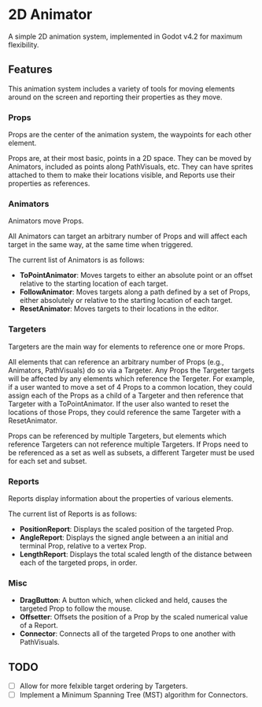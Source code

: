 # 2D Animator

A simple 2D animation system, implemented in Godot v4.2 for maximum flexibility.


## Features

This animation system includes a variety of tools for moving elements around on the screen and reporting their properties as they move.


### Props

Props are the center of the animation system, the waypoints for each other element.

Props are, at their most basic, points in a 2D space. They can be moved by Animators, included as points along PathVisuals, etc. They can have sprites attached to them to make their locations visible, and Reports use their properties as references.


### Animators

Animators move Props.

All Animators can target an arbitrary number of Props and will affect each target in the same way, at the same time when triggered.

The current list of Animators is as follows:
* **ToPointAnimator**: Moves targets to either an absolute point or an offset relative to the starting location of each target.
* **FollowAnimator**: Moves targets along a path defined by a set of Props, either absolutely or relative to the starting location of each target.
* **ResetAnimator**: Moves targets to their locations in the editor.


### Targeters

Targeters are the main way for elements to reference one or more Props.

All elements that can reference an arbitrary number of Props (e.g., Animators, PathVisuals) do so via a Targeter. Any Props the Targeter targets will be affected by any elements which reference the Tergeter. For example, if a user wanted to move a set of 4 Props to a common location, they could assign each of the Props as a child of a Targeter and then reference that Targeter with a ToPointAnimator. If the user also wanted to reset the locations of those Props, they could reference the same Targeter with a ResetAnimator.

Props can be referenced by multiple Targeters, but elements which reference Targeters can not reference multiple Targeters. If Props need to be referenced as a set as well as subsets, a different Targeter must be used for each set and subset.


### Reports

Reports display information about the properties of various elements.

The current list of Reports is as follows:
* **PositionReport**: Displays the scaled position of the targeted Prop.
* **AngleReport**: Displays the signed angle between a an initial and terminal Prop, relative to a vertex Prop.
* **LengthReport**: Displays the total scaled length of the distance between each of the targeted props, in order.


### Misc

* **DragButton**: A button which, when clicked and held, causes the targeted Prop to follow the mouse.
* **Offsetter**: Offsets the position of a Prop by the scaled numerical value of a Report.
* **Connector**: Connects all of the targeted Props to one another with PathVisuals.


## TODO

- [ ] Allow for more felxible target ordering by Targeters.
- [ ] Implement a Minimum Spanning Tree (MST) algorithm for Connectors.
